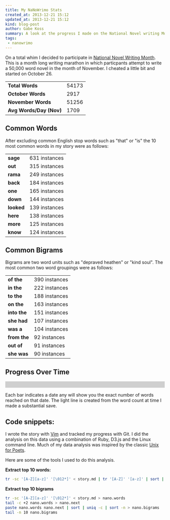 ```yaml
---
title: My NaNoWrimo Stats
created_at: 2013-12-21 15:12
updated_at: 2013-12-21 15:12
kind: blog-post
author: Gabe Koss
summary: A look at the progress I made on the National Novel writing Month challenge.
tags: 
 - nanowrimo
--- 
```


<script src="/js/d3-v3-min.js" charset="utf-8"></script>
<script src="/js/jquery-1-10-1-min.js"></script>
<script src="/js/nano.js"></script>
<style type="text/css">
  .wc-graph-bar:hover { fill: #508320; }
  #graph-wrapper {padding: 10px; background-color: rgba(20, 20, 20,0.2); } 
</style>

On a total whim I decided to participate in [National Novel Writing
Month](http://nanowrimo.org/).  This is a month long writing marathon in which
particpants attempt to write a 50,000 word novel in the month of November. I
cheated a little bit and started on October 26.

<table>
  <tr>
    <td><strong>Total Words</strong></td>
    <td>54173</td>
  </tr>
  <tr>
    <td><strong>October Words</strong></td>
    <td>2917</td>
  </tr>
  <tr>
    <td><strong>November Words</strong></td>
    <td>51256</td>
  </tr>
  <tr>
    <td><strong>Avg Words/Day (Nov)</strong></td>
    <td>1709</td>
  </tr>
</table>

## Common Words

After excluding common English stop words such as "that" or "is" the 10 most
common words in my story were as follows:

<table>
  <tr><td><strong>sage</strong></td><td>631 instances</td></tr>
  <tr><td><strong>out</strong></td><td>315 instances</td></tr>
  <tr><td><strong>rama</strong></td><td>249 instances</td></tr>
  <tr><td><strong>back</strong></td><td>184 instances</td></tr>
  <tr><td><strong>one</strong></td><td>165 instances</td></tr>
  <tr><td><strong>down</strong></td><td>144 instances</td></tr>
  <tr><td><strong>looked</strong></td><td>139 instances</td></tr>
  <tr><td><strong>here</strong></td><td>138 instances</td></tr>
  <tr><td><strong>more</strong></td><td>125 instances</td></tr>
  <tr><td><strong>know</strong></td><td>124 instances</td></tr>
</table>

## Common Bigrams

Bigrams are two word units such as "depraved heathen" or "kind soul". The most
common two word groupings were as follows:

<table>
  <tr><td><strong>of the</strong></td><td>390 instances</td></tr>
  <tr><td><strong>in the</strong></td><td>222 instances</td></tr>
  <tr><td><strong>to the</strong></td><td>188 instances</td></tr>
  <tr><td><strong>on the</strong></td><td>163 instances</td></tr>
  <tr><td><strong>into the</strong></td><td>151 instances</td></tr>
  <tr><td><strong>she had</strong></td><td>107 instances</td></tr>
  <tr><td><strong>was a</strong></td><td>104 instances</td></tr>
  <tr><td><strong>from the</strong></td><td>92 instances</td></tr>
  <tr><td><strong>out of</strong></td><td>91 instances</td></tr>
  <tr><td><strong>she was</strong></td><td>90 instances</td></tr>
</table>


## Progress Over Time

<div id="graph-wrapper">
  <div id="wc-graph"></div>
</div>

Each bar indicates a date any will show you the exact number of words reached
on that date. The light line is created from the word count at time I made
a substantial save. 

## Code snippets:

I wrote the story with [Vim](/blog/2013/11/writing_with_vim/) and tracked my
progress with Git. I did the analysis on this data using a combination of Ruby,
D3.js and the Linux command line. Much of my data analysis was inspired by the
classic [Unix for
Poets](http://www.stanford.edu/class/cs124/kwc-unix-for-poets.pdf).

Here are some of the tools I used to do this analysis.

**Extract top 10 words:**

```bash
tr -sc '[A-Z][a-z]' '[\012*]' < story.md | tr '[A-Z]' '[a-z]' | sort | grep -E -v '^.{,2}$' | grep -E -v -f ../stop_words.grep |uniq -c | sort -n | tail -n 10
```

**Extract top 10 bigrams**

```bash
tr -sc '[A-Z][a-z]' '[\012*]' < story.md > nano.words                                   
tail -c +2 nano.words > nano.next
paste nano.words nano.next | sort | uniq -c | sort -n > nano.bigrams    
tail -n 10 nano.bigrams
```
